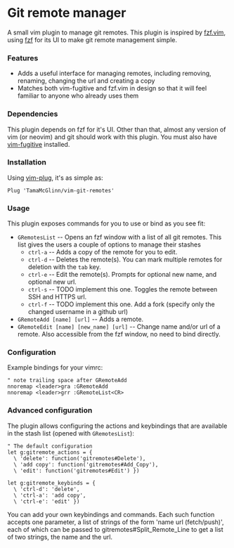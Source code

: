 # Git remote manager

A small vim plugin to manage git remotes. This plugin is inspired by [fzf.vim](https://github.com/junegunn/fzf.vim), using [fzf](https://github.com/junegunn/fzf) for its UI to make git remote management simple.

### Features

* Adds a useful interface for managing remotes, including removing, renaming, changing the url and creating a copy
* Matches both vim-fugitive and fzf.vim in design so that it will feel familiar to anyone who already uses them

### Dependencies

This plugin depends on fzf for it's UI. Other than that, almost any version of vim (or neovim) and git should work with this plugin.
You must also have [vim-fugitive](https://github.com/tpope/vim-fugitive) installed.

### Installation

Using [vim-plug](https://github.com/junegunn/vim-plug), it's as simple as:

`Plug 'TamaMcGlinn/vim-git-remotes'`

### Usage

This plugin exposes commands for you to use or bind as you see fit:
* `GRemotesList` -- Opens an fzf window with a list of all git remotes. This list gives the users a couple of options to manage their stashes
  * `ctrl-a` -- Adds a copy of the remote for you to edit.
  * `ctrl-d` -- Deletes the remote(s). You can mark multiple remotes for deletion with the `tab` key.
  * `ctrl-e` -- Edit the remote(s). Prompts for optional new name, and optional new url.
  * `ctrl-s` -- TODO implement this one. Toggles the remote between SSH and HTTPS url.
  * `ctrl-f` -- TODO implement this one. Add a fork (specify only the changed username in a github url)
* `GRemoteAdd [name] [url]` -- Adds a remote.
* `GRemoteEdit [name] [new_name] [url]` -- Change name and/or url of a remote. Also accessible from the fzf window, no need to bind directly.

### Configuration

Example bindings for your vimrc:

```
" note trailing space after GRemoteAdd
nnoremap <leader>gra :GRemoteAdd 
nnoremap <leader>grr :GRemoteList<CR>
```

### Advanced configuration

The plugin allows configuring the actions and keybindings that are available in the stash list (opened with `GRemotesList`):

```
" The default configuration
let g:gitremote_actions = {
  \ 'delete': function('gitremotes#Delete'), 
  \ 'add copy': function('gitremotes#Add_Copy'),
  \ 'edit': function('gitremotes#Edit') })

let g:gitremote_keybinds = {
  \ 'ctrl-d': 'delete',
  \ 'ctrl-a': 'add copy',
  \ 'ctrl-e': 'edit' })
```

You can add your own keybindings and commands. Each such function accepts one parameter, a list of strings of the form 'name	url (fetch/push)', each of which can be passed to gitremotes#Split_Remote_Line to get a list of two strings, the name and the url.
